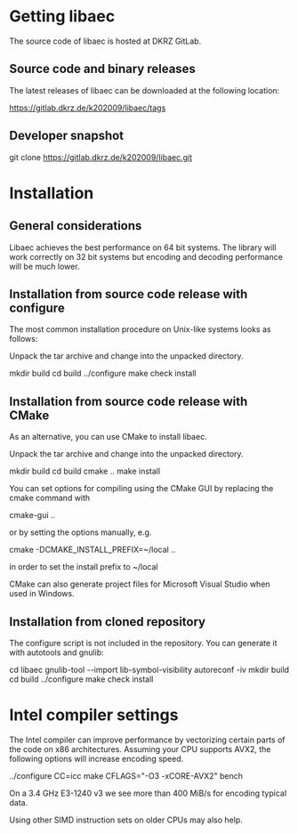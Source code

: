 # Getting libaec

The source code of libaec is hosted at DKRZ GitLab.

## Source code and binary releases

The latest releases of libaec can be downloaded at the following
location:

  https://gitlab.dkrz.de/k202009/libaec/tags

## Developer snapshot

  git clone https://gitlab.dkrz.de/k202009/libaec.git


# Installation

## General considerations

Libaec achieves the best performance on 64 bit systems. The library
will work correctly on 32 bit systems but encoding and decoding
performance will be much lower.

## Installation from source code release with configure

The most common installation procedure on Unix-like systems looks as
follows:

Unpack the tar archive and change into the unpacked directory.

  mkdir build
  cd build
  ../configure
  make check install

## Installation from source code release with CMake

As an alternative, you can use CMake to install libaec.

Unpack the tar archive and change into the unpacked directory.

  mkdir build
  cd build
  cmake ..
  make install

You can set options for compiling using the CMake GUI by replacing the cmake
command with

  cmake-gui ..

or by setting the options manually, e.g.

  cmake -DCMAKE_INSTALL_PREFIX=~/local ..

in order to set the install prefix to ~/local

CMake can also generate project files for Microsoft Visual Studio when
used in Windows.

## Installation from cloned repository

The configure script is not included in the repository. You can
generate it with autotools and gnulib:

  cd libaec
  gnulib-tool --import lib-symbol-visibility
  autoreconf -iv
  mkdir build
  cd build
  ../configure
  make check install


# Intel compiler settings

The Intel compiler can improve performance by vectorizing certain
parts of the code on x86 architectures. Assuming your CPU supports
AVX2, the following options will increase encoding speed.

  ../configure CC=icc
  make CFLAGS="-O3 -xCORE-AVX2" bench

On a 3.4 GHz E3-1240 v3 we see more than 400 MiB/s for encoding
typical data.

Using other SIMD instruction sets on older CPUs may also help.
